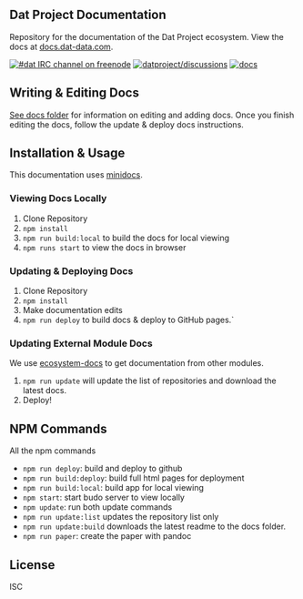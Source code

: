 ## Dat Project Documentation

Repository for the documentation of the Dat Project ecosystem. View the docs at [docs.dat-data.com](http://docs.dat-data.com).

[![#dat IRC channel on freenode](https://img.shields.io/badge/irc%20channel-%23dat%20on%20freenode-blue.svg)](http://webchat.freenode.net/?channels=dat)
[![datproject/discussions](https://badges.gitter.im/Join%20Chat.svg)](https://gitter.im/datproject/discussions?utm_source=badge&utm_medium=badge&utm_campaign=pr-badge&utm_content=badge)
[![docs](https://img.shields.io/badge/Dat%20Project-Docs-green.svg)](http://docs.dat-data.com)

## Writing & Editing Docs

[See docs folder](docs/readme.md) for information on editing and adding docs. Once you finish editing the docs, follow the update & deploy docs instructions.

## Installation & Usage

This documentation uses [minidocs](https://www.npmjs.com/package/minidocs).

### Viewing Docs Locally

1. Clone Repository
2. `npm install`
3. `npm run build:local` to build the docs for local viewing
4. `npm runs start` to view the docs in browser

### Updating & Deploying Docs

1. Clone Repository
2. `npm install`
3. Make documentation edits
4. `npm run deploy` to build docs & deploy to GitHub pages.`

### Updating External Module Docs

We use [ecosystem-docs](https://github.com/hughsk/ecosystem-docs) to get documentation from other modules.

1. `npm run update` will update the list of repositories and download the latest docs.
2. Deploy!

## NPM Commands

All the npm commands

* `npm run deploy`: build and deploy to github
* `npm run build:deploy`: build full html pages for deployment
* `npm run build:local`: build app for local viewing
* `npm start`: start budo server to view locally
* `npm update`: run both update commands
* `npm run update:list` updates the repository list only
* `npm run update:build` downloads the latest readme to the docs folder.
* `npm run paper`: create the paper with pandoc

## License

ISC
